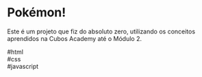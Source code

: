# Pokémon!

Este é um projeto que fiz do absoluto zero, utilizando os conceitos aprendidos na Cubos Academy até o Módulo 2.

#html<br>
#css<br>
#javascript
